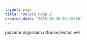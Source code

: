 ```yaml
---
layout: page
title: "Delete Page 2"
created_date: "2025-10-20 02:15:38"
---
```


pulvinar dignissim ultricies lectus vel 
